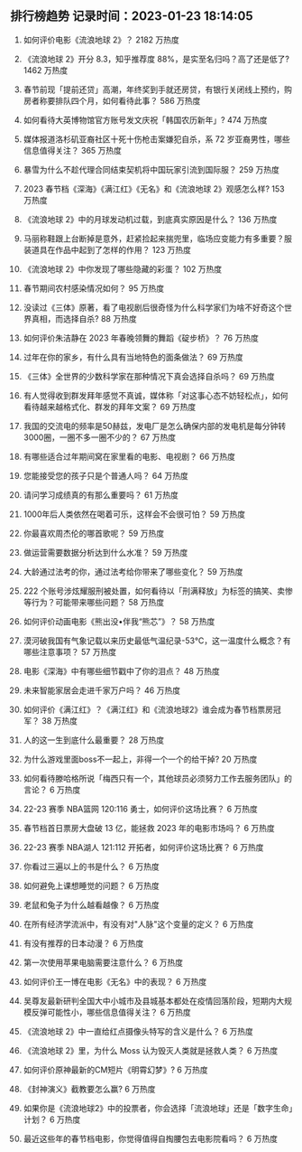 
## 排行榜趋势 记录时间：2023-01-23 18:14:05
  
  1. 如何评价电影《流浪地球 2》？ 2182 万热度
    
  2. 《流浪地球 2》开分 8.3，知乎推荐度 88%，是实至名归吗？高了还是低了? 1462 万热度
    
  3. 春节前现「提前还贷」高潮，年终奖到手就还房贷，有银行关闭线上预约，购房者称要排队四个月，如何看待此事？ 586 万热度
    
  4. 如何看待大英博物馆官方账号发文庆祝「韩国农历新年」? 474 万热度
    
  5. 媒体报道洛杉矶亚裔社区十死十伤枪击案嫌犯自杀，系 72 岁亚裔男性，哪些信息值得关注？ 365 万热度
    
  6. 暴雪为什么不趁代理合同结束契机将中国玩家引流到国际服？ 259 万热度
    
  7. 2023 春节档《深海》《满江红》《无名》和《流浪地球 2》观感怎么样? 153 万热度
    
  8. 《流浪地球 2》中的月球发动机过载，到底真实原因是什么？ 136 万热度
    
  9. 马丽称鞋跟上台断掉是意外，赶紧捡起来揣兜里，临场应变能力有多重要？服装道具在作品中起到了怎样的作用？ 123 万热度
    
  10. 《流浪地球 2》中你发现了哪些隐藏的彩蛋？ 102 万热度
    
  11. 春节期间农村感染情况如何？ 95 万热度
    
  12. 没读过《三体》原著，看了电视剧后很奇怪为什么科学家们为啥不好奇这个世界真相，而选择自杀? 88 万热度
    
  13. 如何评价朱洁静在 2023 年春晚领舞的舞蹈《碇步桥》？ 76 万热度
    
  14. 过年在你的家乡，有什么具有当地特色的面条做法？ 69 万热度
    
  15. 《三体》全世界的少数科学家在那种情况下真会选择自杀吗？ 69 万热度
    
  16. 有人觉得收到群发拜年感觉不真诚，媒体称「对这事心态不妨轻松点」，如何看待越来越格式化、群发的拜年文案？ 69 万热度
    
  17. 我国的交流电的频率是50赫兹，发电厂是怎么确保内部的发电机是每分钟转3000圈，一圈不多一圈不少的？ 67 万热度
    
  18. 有哪些适合过年期间窝在家里看的电影、电视剧？ 66 万热度
    
  19. 您能接受您的孩子只是个普通人吗？ 64 万热度
    
  20. 请问学习成绩真的有那么重要吗？ 61 万热度
    
  21. 1000年后人类依然在喝着可乐，这样会不会很可怕？ 59 万热度
    
  22. 你最喜欢周杰伦的哪首歌呢？ 59 万热度
    
  23. 做运营需要数据分析达到什么水准？ 59 万热度
    
  24. 大龄通过法考的你，通过法考给你带来了哪些变化？ 59 万热度
    
  25. 222 个账号涉炫耀服刑被处置，如何看待以「刑满释放」为标签的搞笑、卖惨等行为？可能带来哪些问题？ 58 万热度
    
  26. 如何评价动画电影《熊出没•伴我“熊芯”》？ 58 万热度
    
  27. 漠河破我国有气象记载以来历史最低气温纪录-53℃，这一温度什么概念？有哪些注意事项？ 57 万热度
    
  28. 电影《深海》中有哪些细节戳中了你的泪点？ 48 万热度
    
  29. 未来智能家居会走进千家万户吗？ 46 万热度
    
  30. 如何评价《满江红》？《满江红》和《流浪地球2》谁会成为春节档票房冠军？ 38 万热度
    
  31. 人的这一生到底什么最重要？ 28 万热度
    
  32. 为什么游戏里面boss不一起上，非得一个一个的给干掉? 20 万热度
    
  33. 如何看待滕哈格所说「梅西只有一个，其他球员必须努力工作去服务团队」的言论？ 6 万热度
    
  34. 22-23 赛季 NBA篮网 120:116 勇士，如何评价这场比赛？ 6 万热度
    
  35. 春节档首日票房大盘破 13 亿，能拯救 2023 年的电影市场吗？ 6 万热度
    
  36. 22-23 赛季 NBA湖人 121:112 开拓者，如何评价这场比赛？ 6 万热度
    
  37. 你看过三遍以上的书是什么？ 6 万热度
    
  38. 如何避免上课想睡觉的问题？ 6 万热度
    
  39. 老鼠和兔子为什么越看越像？ 6 万热度
    
  40. 在所有经济学流派中，有没有对"人脉"这个变量的定义？ 6 万热度
    
  41. 有没有推荐的日本动漫？ 6 万热度
    
  42. 第一次使用苹果电脑需要注意什么？ 6 万热度
    
  43. 如何评价王一博在电影《无名》中的表现？ 6 万热度
    
  44. 吴尊友最新研判全国大中小城市及县城基本都处在疫情回落阶段，短期内大规模反弹可能性小，哪些信息值得关注？ 6 万热度
    
  45. 《流浪地球 2》中一直给红点摄像头特写的含义是什么？ 6 万热度
    
  46. 《流浪地球 2》里，为什么 Moss 认为毁灭人类就是拯救人类？ 6 万热度
    
  47. 如何评价原神最新的CM短片《明霄幻梦》? 6 万热度
    
  48. 《封神演义》截教要怎么赢? 6 万热度
    
  49. 如果你是《流浪地球2》中的投票者，你会选择「流浪地球」还是「数字生命」计划？ 6 万热度
    
  50. 最近这些年的春节档电影，你觉得值得自掏腰包去电影院看吗？ 6 万热度
    
